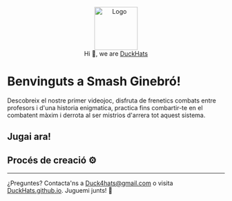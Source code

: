 <p align="center">
  <img src="https://github.com/DuckHats.png" width="100" alt="Logo"/><br/>
  Hi 👋, we are <a href="https://github.com/DuckHats">DuckHats</a>
</p>

# Benvinguts a Smash Ginebró! 

Descobreix el nostre primer videojoc, disfruta de frenetics combats entre profesors i d'una historia enigmatica, practica fins combartir-te en el combatent màxim i derrota al ser mistrios d'arrera tot aquest sistema.

## Jugai ara!

## Procés de creació ⚙️
---

¿Preguntes? Contacta'ns a [Duck4hats@gmail.com](mailto:duck4hats@gmail.com) o visita [DuckHats.github.io](https://DuckHats.github.com). Juguemi junts! 🌟
